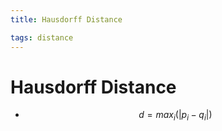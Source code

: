 ```yaml
---
title: Hausdorff Distance

tags: distance 
---
```


# Hausdorff Distance
- $$d= max_{i}(|p_{i}-q_{i}|)$$








